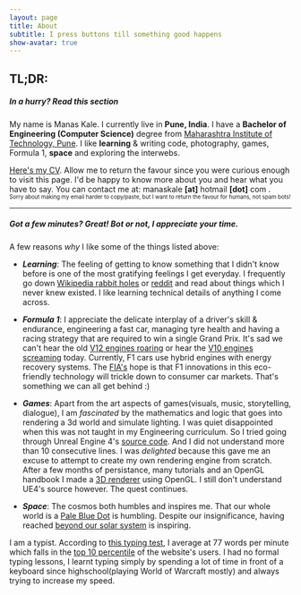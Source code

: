 ```yaml
---
layout: page
title: About
subtitle: I press buttons till something good happens 
show-avatar: true
---
```


## TL;DR: 
##### In a hurry? Read this section

My name is Manas Kale. I currently live in **Pune, India**. I have a **Bachelor of Engineering (Computer Science)** degree from [Maharashtra Institute of Technology, Pune](http://www.mitpune.com/). I like **learning** & writing code, photography, games, Formula 1, **space** and exploring the interwebs. 

<!-- TODO update CV -->
[Here's my CV](/3drenderer.md). Allow me to return the favour since you were curious enough to visit this page. I'd be happy to know more about you and hear what you have to say. You can contact me at: manaskale **[at]** hotmail **[dot]** com .<br>
<sub><sup>Sorry about making my email harder to copy/paste, but I want to return the favour for humans, not spam bots! </sup></sub>

---
##### Got a few minutes? Great! Bot or not, I appreciate your time.
A few reasons _why_ I like some of the things listed above:
* ***Learning***:  The feeling of getting to know something that I didn't know before is one of the most gratifying feelings I get everyday. I frequently go down [Wikipedia rabbit holes](https://en.wikipedia.org/wiki/Wiki_rabbit_hole) or [reddit](https://www.reddit.com/) and read about things which I never knew existed. I like learning technical details of anything I come across.

* ***Formula 1***: I appreciate the delicate interplay of a driver's skill & endurance, engineering a fast car, managing tyre health and having a racing strategy that are required to win a single Grand Prix. It's sad we can't hear the old [V12 engines roaring](https://www.youtube.com/watch?v=kNjDwoEnXqE)  or hear the [V10 engines screaming](https://www.youtube.com/watch?v=ywPoevd1t2g) today. Currently, F1 cars use hybrid engines with energy recovery systems. The [FIA's](https://en.wikipedia.org/wiki/F%C3%A9d%C3%A9ration_Internationale_de_l'Automobile) hope is that F1 innovations in this eco-friendly technology will trickle down to consumer car markets. That's something we can all get behind :)

<!-- TODO blog post about engine -->
* ***Games***: Apart from the art aspects of games(visuals, music, storytelling, dialogue), I am _fascinated_ by the mathematics and logic that goes into rendering a 3d world and simulate lighting. I was quiet disappointed when this was not taught in my Engineering curriculum. So I tried going through Unreal Engine 4's [source code](https://github.com/EpicGames/UnrealEngine). And I did not understand more than 10 consecutive lines. I was _delighted_ because this gave me an excuse to attempt to create my own rendering engine from scratch. After a few months of persistance, many tutorials and an OpenGL handbook I made a [3D renderer](3drenderer.md) using OpenGL. I still don't understand UE4's source however. The quest continues.

* ***Space***: The cosmos both humbles and inspires me. That our whole world is a [Pale Blue Dot](https://en.wikipedia.org/wiki/Pale_Blue_Dot) is humbling. Despite our insignificance, having reached [beyond our solar system](https://en.wikipedia.org/wiki/Voyager_1) is inspiring. 

I am a typist. According to [this typing test](https://10fastfingers.com/typing-test/english), I average at 77 words per minute which falls in the [top 10 percentile](img/typing.png) of the website's users. I had no formal typing lessons, I learnt typing simply by spending a lot of time in front of a keyboard since highschool(playing World of Warcraft mostly) and always trying to increase my speed.
